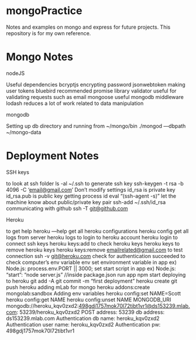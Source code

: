 # mongoPractice
Notes and examples on mongo and express for future projects.
This repository is for my own reference.


# Mongo Notes

nodeJS 

Useful dependencies
	bcryptjs
	  encrypting password
	jsonwebtoken
		making user tokens
	bluebird
		recommended promise library
	validator
		useful for validating requests such as email
	mongoose
		useful mongodb middleware
	lodash
		reduces a lot of work related to data manipulation
		
mongodb

Setting up db directory and running
	from ~/mongo/bin
	./mongod —dbpath ~/mongo-data


# Deployment Notes

SSH keys

to look at ssh folder
	ls -al ~/.ssh
to generate ssh key
	ssh-keygen -t rsa -b 4096 -C ‘email@gmail.com’
		Don’t modify settings
		id_rsa is private key
		id_rsa.pub is public key
getting process id
	eval “(ssh-agent -s)”
let the machine know about public/private key pair
	ssh-add ~/.ssh/id_rsa
communicating with github
	ssh -T git@github.com

Heroku

to get help
	heroku —help
get all heroku configurations
	heroku config
get all logs from server
	heroku logs
to login to heroku account
	heroku login
to connect ssh keys
	heroku keys:add
to check heroku keys
	heroku keys
to remove heroku keys
	heroku keys:remove emailrelated@gmail.com
to test connection
	ssh -v git@heroku.com
		check for authentication succeeded
to check computer’s env variable
	env
set environment variable in app
	ex) Node.js: process.env.PORT || 3000;
set start script in app
	ex) Node.js: “start”: “node server.js” //inside package.json
run app
	npm start
deploying to heroku
	git add -A
	git commit -m “first deployment”
	heroku create
	git push heroku
adding mLab for mongo
	heroku addons:create mongolab:sandbox
Adding env variables
	heroku config:set NAME=Scott
	heroku config:get NAME
	heroku config:unset NAME
MONGODB_URI
	mongodb://heroku_kqv0zxd2:498gdj1757mok70l72tibt1vr1@ds153239.mlab.com:		53239/heroku_kqv0zxd2
	POST address: 53239
	db address: ds153239.mlab.com
	Authentication db name: heroku_kqv0zxd2
	Authentication user name: heroku_kqv0zxd2
	Authentication pw: 498gdj1757mok70l72tibt1vr1
	






